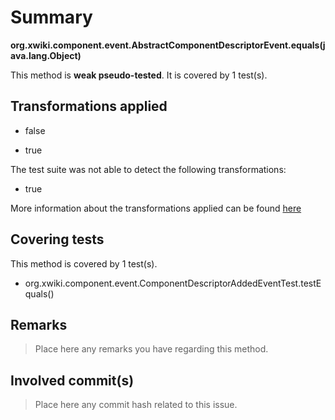 # Summary
**org.xwiki.component.event.AbstractComponentDescriptorEvent.equals(java.lang.Object)**

This method is **weak pseudo-tested**.
It is covered by 1 test(s). 


## Transformations applied

- false

- true


The test suite was not able to detect the following transformations:
 * true 


More information about the transformations applied can be found [here](https://github.com/STAMP-project/pitest-descartes)

## Covering tests
This method is covered by 1 test(s).
* org.xwiki.component.event.ComponentDescriptorAddedEventTest.testEquals()


## Remarks
> Place here any remarks you have regarding this method.

## Involved commit(s)

> Place here any commit hash related to this issue.
